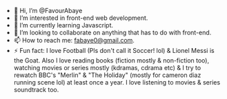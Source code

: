 - 👋 Hi, I’m @FavourAbaye
- 👀 I’m interested in front-end web development.
- 🌱 I’m currently learning Javascript.
- 💞️ I’m looking to collaborate on anything that has to do with front-end.
- 📫 How to reach me: fabaye0@gmail.com.
- ⚡ Fun fact: I love Football (Pls don't call it Soccer! lol) & Lionel Messi is the Goat. Also I love reading books (fiction mostly & non-fiction too), watching movies or series mostly (kdramas, cdrama etc) & I try to rewatch BBC's "Merlin" & "The Holiday" (mostly for cameron diaz running scene lol) at least once a year. I love listening to movies & series soundtrack too.

<!---
FavourAbaye/FavourAbaye is a ✨ special ✨ repository because its `README.md` (this file) appears on your GitHub profile.
You can click the Preview link to take a look at your changes.
--->
